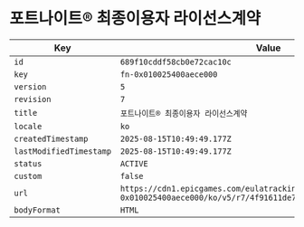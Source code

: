 # 포트나이트® 최종이용자 라이선스계약

| Key | Value |
| --- | ----- |
| `id` | `689f10cddf58cb0e72cac10c` |
| `key` | `fn-0x010025400aece000` |
| `version` | `5` |
| `revision` | `7` |
| `title` | `포트나이트® 최종이용자 라이선스계약` |
| `locale` | `ko` |
| `createdTimestamp` | `2025-08-15T10:49:49.177Z` |
| `lastModifiedTimestamp` | `2025-08-15T10:49:49.177Z` |
| `status` | `ACTIVE` |
| `custom` | `false` |
| `url` | `https://cdn1.epicgames.com/eulatracking-download/fn-0x010025400aece000/ko/v5/r7/4f91611de7f4080b2de115d4a0b6cca9.pdf` |
| `bodyFormat` | `HTML` |

